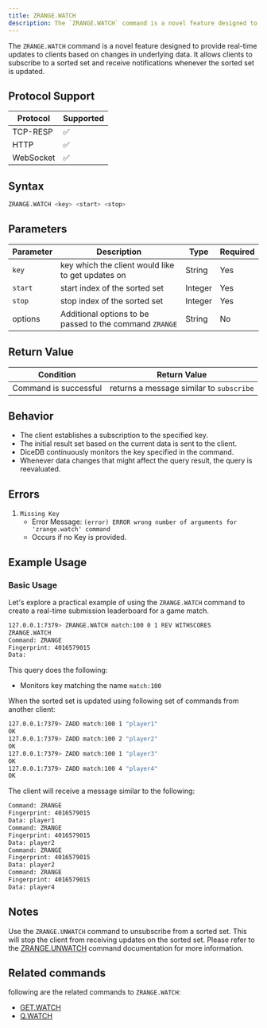 ```yaml
---
title: ZRANGE.WATCH
description: The `ZRANGE.WATCH` command is a novel feature designed to provide real-time updates to clients based on changes in underlying data.
---
```


The `ZRANGE.WATCH` command is a novel feature designed to provide real-time updates to clients based on changes in underlying data.
It allows clients to subscribe to a sorted set and receive notifications whenever the sorted set is updated.

## Protocol Support

| Protocol  | Supported |
| --------- | --------- |
| TCP-RESP  | ✅        |
| HTTP      | ✅        |
| WebSocket | ✅        |

## Syntax

```bash
ZRANGE.WATCH <key> <start> <stop>
```

## Parameters

| Parameter    | Description                                                                         | Type   | Required |
| ------------ | ----------------------------------------------------------------------------------- | ------ | -------- |
| `key` | key which the client would like to get updates on | String | Yes      |
| `start` | start index of the sorted set | Integer | Yes      |
| `stop` | stop index of the sorted set | Integer | Yes      |
| options | Additional options to be passed to the command `ZRANGE` | String | No       |


## Return Value

| Condition             | Return Value                                               |
| --------------------- | ---------------------------------------------------------- |
| Command is successful |  returns a message similar to `subscribe` |

## Behavior

- The client establishes a subscription to the specified key.
- The initial result set based on the current data is sent to the client.
- DiceDB continuously monitors the key specified in the command.
- Whenever data changes that might affect the query result, the query is reevaluated.

## Errors

1. `Missing Key`
   - Error Message: `(error) ERROR wrong number of arguments for 'zrange.watch' command`
   - Occurs if no Key is provided.

## Example Usage

### Basic Usage


Let's explore a practical example of using the `ZRANGE.WATCH` command to create a real-time submission leaderboard for a game match.

```bash
127.0.0.1:7379> ZRANGE.WATCH match:100 0 1 REV WITHSCORES
ZRANGE.WATCH
Command: ZRANGE
Fingerprint: 4016579015
Data: 
```

This query does the following:

- Monitors key matching the name `match:100`

When the sorted set is updated using following set of commands from another client:
    
```bash
127.0.0.1:7379> ZADD match:100 1 "player1"
OK
127.0.0.1:7379> ZADD match:100 2 "player2"
OK
127.0.0.1:7379> ZADD match:100 1 "player3"
OK
127.0.0.1:7379> ZADD match:100 4 "player4"
OK
```

The client will receive a message similar to the following:
```bash
Command: ZRANGE
Fingerprint: 4016579015
Data: player1
Command: ZRANGE
Fingerprint: 4016579015
Data: player2
Command: ZRANGE
Fingerprint: 4016579015
Data: player2
Command: ZRANGE
Fingerprint: 4016579015
Data: player4
```

## Notes

Use the `ZRANGE.UNWATCH` command to unsubscribe from a sorted set. This will stop the client from receiving updates on the sorted set. Please refer to
the [ZRANGE.UNWATCH](/commands/zrangeunwatch) command documentation for more information.

## Related commands

following are the related commands to `ZRANGE.WATCH`:
- [GET.WATCH](/commands/getwatch)
- [Q.WATCH](/commands/qwatch)

